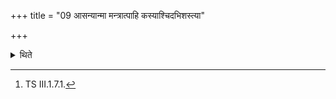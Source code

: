+++
title = "09 आसन्यान्मा मन्त्रात्पाहि कस्याश्चिदभिशस्त्या"

+++

<details><summary>थिते</summary>

9. With āsaryānmā mantrāt pāhi[^1]... he offers a libation of ghee on the Āgnīdhra's fire before the Prātaranuvāka (morning litany) (is recited by the Hotr̥).   

[^1]: TS III.1.7.1.  
</details>
